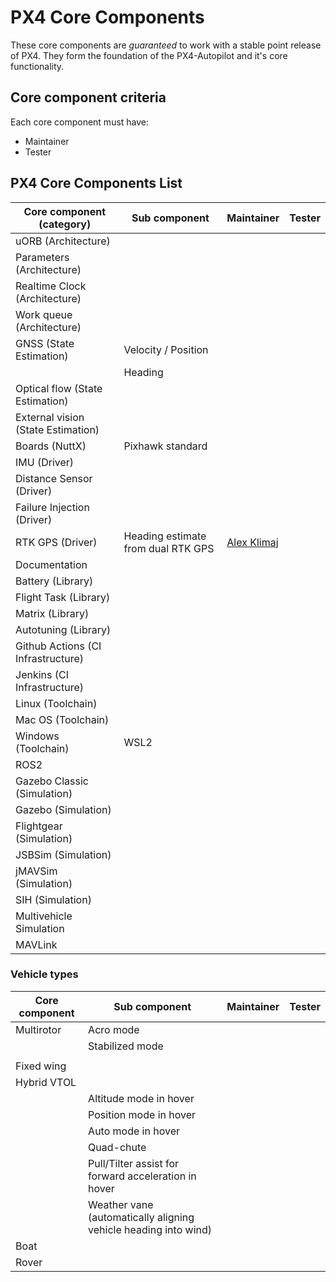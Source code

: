 # PX4 Core Components

These core components are *guaranteed* to work with a stable point release of PX4. They form the foundation of the PX4-Autopilot and it's core functionality.

## Core component criteria

Each core component must have:
- Maintainer
- Tester

## PX4 Core Components List

| Core component (category) | Sub component | Maintainer | Tester |
|---|---|---|---|
| uORB (Architecture) |  |  |  |
| Parameters (Architecture) |  |  |  |
| Realtime Clock (Architecture) |  |  |  |
| Work queue (Architecture) |  |  |  |
| GNSS (State Estimation) | Velocity / Position |  |  |
|  | Heading |  |  |
| Optical flow (State Estimation) |  |  |  |
| External vision (State Estimation) |  |  |  |
| Boards (NuttX) | Pixhawk standard |  |  |
| IMU (Driver) |  |  |  |
| Distance Sensor (Driver) |  |  |  |
| Failure Injection (Driver) |  |  |  |
| RTK GPS (Driver) | Heading estimate from dual RTK GPS | [Alex Klimaj](https://github.com/AlexKlimaj) |  |
| Documentation |  |  |  |
| Battery (Library) |  |  |  |
| Flight Task (Library) |  |  |  |
| Matrix (Library) |  |  |  |
| Autotuning (Library) |  |  |  |
| Github Actions (CI Infrastructure) |  |  |  |
| Jenkins (CI Infrastructure) |  |  |  |
| Linux (Toolchain) |  |  |  |
| Mac OS (Toolchain) |  |  |  |
| Windows (Toolchain) | WSL2 |  |  |
| ROS2 |  |  |  |
| Gazebo Classic (Simulation) |  |  |  |
| Gazebo (Simulation) |  |  |  |
| Flightgear (Simulation) |  |  |  |
| JSBSim (Simulation) |  |  |  |
| jMAVSim (Simulation) |  |  |  |
| SIH (Simulation) |  |  |  |
| Multivehicle Simulation |  |  |  |
| MAVLink | | | |

### Vehicle types

| Core component | Sub component | Maintainer | Tester |
|---|---|---|---|
| Multirotor | Acro mode |  |  |
|  | Stabilized mode |  |  |
|  |  |  |  |
| Fixed wing |  |  |  |
| Hybrid VTOL |  |  |  |
|  | Altitude mode in hover |  |  |
|  | Position mode in hover |  |  |
|  | Auto mode in hover |  |  |
|  | Quad-chute |  |  |
|  | Pull/Tilter assist for forward acceleration in hover |  |  |
|  | Weather vane (automatically aligning vehicle heading into wind) |  |  |
| Boat |  |  |  |
| Rover |  |  |  |